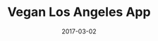 ---
layout: site
title: "Vegan Los Angeles App"
date: 2017-03-02
categories: [community]
version: 1.3.15
major: 1
minor: 3
patch: 15
slug: vegan-los-angeles
link: http://www.veganlosangeles.com
submitter: segac
permalink: /sites/:slug
---